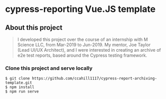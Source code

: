# cypress-reporting Vue.JS template

## About this project

> I developed this project over the course of an internship with M Science LLC, from Mar-2019 to Jun-2019. My mentor, Joe Taylor (Lead UI/UX Architect), and I were interested in creating an archive of e2e test reports, based around the Cypress testing framework. 






### Clone this project and serve locally
```
$ git clone https://github.com/ccahill1117/cypress-report-archiving-template.git
$ npm install
$ npm run serve

```


